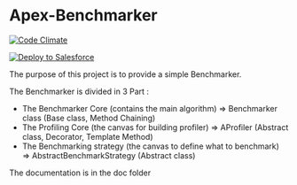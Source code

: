 # Apex-Benchmarker

[![Code Climate](https://codeclimate.com/repos/575156346c01c643b5000107/badges/1d2d14b139e09c2fc703/gpa.svg)](https://codeclimate.com/repos/575156346c01c643b5000107/feed)

<a href="https://githubsfdeploy.herokuapp.com?owner=ForceComDeveloper&repo=Apex-Benchmarker">
  <img alt="Deploy to Salesforce"
       src="https://raw.githubusercontent.com/afawcett/githubsfdeploy/master/src/main/webapp/resources/img/deploy.png">
</a>

The purpose of this project is to provide a simple Benchmarker.

The Benchmarker is divided in 3 Part :
* The Benchmarker Core (contains the main algorithm) => Benchmarker class (Base class, Method Chaining)
* The Profiling Core (the canvas for building profiler) => AProfiler (Abstract class, Decorator, Template Method)
* The Benchmarking strategy (the canvas to define what to benchmark) => AbstractBenchmarkStrategy (Abstract class)

The documentation is in the doc folder
